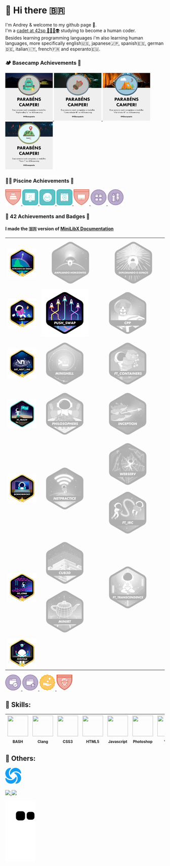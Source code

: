 # 👋 Hi there 🇧🇷
I'm Andrey & welcome to my github page 🙂.<br>
I'm a <a href="https://profile.intra.42.fr/users/adantas-" target="_blank">cadet at 42sp 👨‍🚀🚀👽</a> studying to become a <bold>human coder</bold>.<br>
Besides learning programming languages i'm also learning human languages, more specifically english🇺🇸, japanese🇯🇵, spanish🇪🇸, german🇩🇪, italian🇮🇹, french🇫🇷 and esperanto🇪🇺.<br>

### 🏕️ Basecamp Achievements 🏅
<a href="https://github.com/andreyvdl/Piscine-July2022" target="_blank">
<img src="./images/explorador.png" alt="Montei a barraca" width="150" height="150"> <img src="./images/Comunidade-3.png" alt="Você disse evento?" width="150" height="150"> <img src="./images/Vila-Unida-3.png" alt="Saudades da vila" width="150" height="150"> <img src="./images/Foco-1.png" alt="25% focado" width="150" height="150">
</a><br>

### 🏊‍♂️ Piscine Achievements 🏅
<a href="https://github.com/andreyvdl/Piscine-July2022" target="_blank">
<img src="./images/90hours.svg" alt="90 horas ein..." width="50" height="50"> <img src="./images/ace_defenser.svg" alt="OBJECTION!" width="50" height="50"> <img src="./images/aval_ahead.svg" alt="Outstanding project" width="50" height="50"> <img src="./images/film_buff_5.svg" alt="7 ou mais vídeos todos os dias" width="50" height="50"> <img src="./images/same_pc.svg" alt="meu, meu, meu..." width="50" height="50"> <img src="./images/speedrunner_1.svg" alt="delta = -0.001" width="50" height="50"> <img src="./images/welcome_to_42.svg" alt="parabains, muitos parabains" width="50" height="50">
</a><br>

### 🤖 42 Achievements and Badges 🏅

#### I made the 🇧🇷 version of [MiniLibX Documentation](https://github.com/andreyvdl/MiniLibX_my_docs)<br>

<table>
	<tr>
		<th><img src="./images/phase_onem.png" alt="MISSION CLEAR"></th>
		<th><img src="./images/phase_twon.png" alt="CONGRATULATIONS" style="opacity:.3; filter:grayscale(100%)"></th>
		<th><img src="./images/phase_threen.png" alt="$USER LEVEL 99 HP:$hp_cur/$hp_max MP:$mp_cur/$mp_max" style="opacity:.3; filter:grayscale(100%)"></th>
	</tr>
	<tr>
		<td><a href="https://github.com/andreyvdl/42-libft" target="_blank"><img src="./images/libftm.png" alt="Silêncio na biblioteca 🤫"></a></td>
		<td><a href="https://github.com/andreyvdl/42-push_swap" target="_blank"><img src="./images/push_swapn.png" alt="joga pra cá, joga pra lá"></a></td>
		<td><img src="./images/cppn.png" alt="printf(%d, C++)" style="opacity:.3; filter:grayscale(100%)"></td>
	</tr>
	<tr>
		<td><a href="https://github.com/andreyvdl/42-get-next-line" target="_blank"><img src="./images/get_next_linem.png" alt="Raba eni"></a></td>
		<td><img src="./images/minishelln.png" alt="$dev/null$>" style="opacity:.3; filter:grayscale(100%)"></td>
		<td><img src="./images/ft_containersn.png" alt="Structs be like: foo->bar" style="opacity:.3; filter:grayscale(100%)"></td>
	</tr>
	<tr>
		<td><a href="https://github.com/andreyvdl/42-ft_printf" target="_blank"><img src="./images/ft_printfe.png" alt="agora da pra usar printf"></a></td>
		<td><img src="./images/philosophersn.png" alt="So solo che non so niente" style="opacity:.3; filter:grayscale(100%)"></td>
		<td><img src="./images/inceptionn.png" alt="You musn't be afraid to dream a little bigger, darling." style="opacity:.3; filter:grayscale(100%)"></td>
	</tr>
	<tr>
		<td><a href="https://github.com/andreyvdl/42-Born2BeRoot" target="_blank"><img src="./images/born2berootm.png" alt="já da pra formatar o pc"></a></td>
		<td><img src="./images/netpracticen.png" alt="157.40.95.145" style="opacity:.3; filter:grayscale(100%)"></td>
		<td><img src="./images/webservn.png" alt="HTTPS://" style="opacity:.3; filter:grayscale(100%)"><img src="./images/ft_ircn.png" alt="DISCORDO" style="opacity:.3; filter:grayscale(100%)"></td>
	</tr>
	<tr>
		<td><a href="https://github.com/andreyvdl/42-so_long" target="_blank"><img src="./images/so_longm.png" alt="7 ou mais funções todo dia"></a></td>
		<td><img src="./images/cub3dn.png" alt="RIP AND TEAR UNTIL IS DONE" style="opacity:.3; filter:grayscale(100%)"><img src="./images/minirtn.png" alt="WOW NICE GRAPHICS" style="opacity:.3; filter:grayscale(100%)"></td>
		<td><img src="./images/ft_transcendencen.png" alt="I AM THE GOD OF CODE" style="opacity:.3; filter:grayscale(100%)"></td>
	</tr>
	<tr>
		<td><a href="https://github.com/andreyvdl/42-minitalk" target="_blank"><img src="./images/minitalkm.png" alt="... --- ..."></a></td>
	</tr>
</table>

<a href="https://github.com/andreyvdl/Piscine-July2022" target="_blank">
<img src="./images/validaded3.svg" alt="projeto validado" width="50" height="50"> <img src="./images/bonus_hunter.svg" alt="caçadores de bonus" width="50" height="50"> <img src="./images/rich1.svg" alt="here comes the money" width="50" height="50"> <img src="./images/billgates1.svg" alt="todo programador é preguiçoso" width="50" height="50">
</a>

## 🔰 Skills: 
<img src="https://cdn.jsdelivr.net/gh/devicons/devicon/icons/bash/bash-original.svg" width="65" height="65"><br><sub>BASH</sub> | <img src="https://cdn.jsdelivr.net/gh/devicons/devicon/icons/c/c-plain.svg" width="65" height="65"><br><sub>Clang</sub> | <img src="https://cdn.jsdelivr.net/gh/devicons/devicon/icons/css3/css3-plain-wordmark.svg" width="65" height="65"><br><sub>CSS3</sub> | <img src="https://cdn.jsdelivr.net/gh/devicons/devicon/icons/html5/html5-plain-wordmark.svg" width="65" height="65"><br><sub>HTML5</sub> | <img src="https://cdn.jsdelivr.net/gh/devicons/devicon/icons/javascript/javascript-plain.svg" width="65" height="65"><br><sub>Javascript</sub> | <img src="https://cdn.jsdelivr.net/gh/devicons/devicon/icons/photoshop/photoshop-line.svg" width="65" height="65"><br><sub>Photoshop</sub> | <img src="https://cdn.jsdelivr.net/gh/devicons/devicon/icons/vim/vim-original.svg" width="65" height="65"><br><sub>VIM</sub> | <img src="https://cdn.jsdelivr.net/gh/devicons/devicon/icons/go/go-original-wordmark.svg" width="65" height="65"><br><sub>GOlang</sub> | <img src="https://cdn.jsdelivr.net/gh/devicons/devicon/icons/vscode/vscode-original-wordmark.svg" width="65" height="65"><br><sub>VSCode</sub> | <img src="https://cdn.jsdelivr.net/gh/devicons/devicon/icons/debian/debian-plain-wordmark.svg" width="65" height="65"><br><sub>Linux/Debian</sub>
:---: | :---: | :---: | :---: | :---: | :---: | :---: | :---: | :---: | :---:

## 🧠 Others:
<a href="https://github.com/andreyvdl/Sololearn" target="_blank">
<img src="./images/sololearn_logo.svg" alt="home alone" width="50" height="50">
</a>
<br><br>

<a href="https://github.com/andreyvdl">
<img width="200" src="https://github-readme-stats.vercel.app/api/top-langs/?username=andreyvdl&langs_count=7&theme=chartreuse-dark"/>
<img height="200" src="https://github-readme-stats.vercel.app/api?username=andreyvdl&show_icons=true&theme=chartreuse-dark&include_all_commits=true&count_private=true"/>
<br>

![snake gif](https://github.com/andreyvdl/andreyvdl/blob/output/github-contribution-grid-snake.svg)

<!--
**andreyvdl/andreyvdl** is a ✨ _special_ ✨ repository because its `README.md` (this file) appears on your GitHub profile.

Here are some ideas to get you started:

- 🔭 I’m currently working on ...
- 🌱 I’m currently learning Clang and Golang
- 👯 I’m looking to collaborate on ...
- 🤔 I’m looking for help with ...
- 💬 Ask me about ...
- 📫 How to reach me: ...
- 😄 Pronouns: male pronouns
- ⚡ Fun fact: ...
-->


